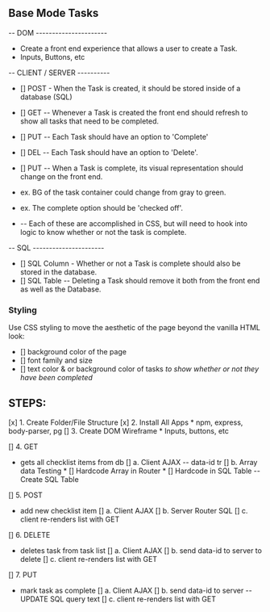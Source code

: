 ## Base Mode Tasks

-- DOM ----------------------
* Create a front end experience that allows a user to create a Task.
* Inputs, Buttons, etc

-- CLIENT / SERVER ----------
* [] POST - When the Task is created, it should be stored inside of a database (SQL)
* [] GET -- Whenever a Task is created the front end should refresh to show all tasks that need to be completed.
* [] PUT -- Each Task should have an option to 'Complete'
* [] DEL -- Each Task should have an option to 'Delete'.

* [] PUT -- When a Task is complete, its visual representation should change on the front end. 
* ex. BG of the task container could change from gray to green. 
* ex. The complete option should be  'checked off'. 
* -- Each of these are accomplished in CSS, but will need to hook into logic to know whether or not the task is complete.

-- SQL ----------------------
* [] SQL Column - Whether or not a Task is complete should also be stored in the database.
* [] SQL Table -- Deleting a Task should remove it both from the front end as well as the Database.



### Styling

Use CSS styling to move the aesthetic of the page beyond the vanilla HTML look:
  - [] background color of the page
  - [] font family and size
  - [] text color & or background color of tasks *to show whether or not they have been completed*


  ## STEPS: 

[x] 1. Create Folder/File Structure
[x] 2. Install All Apps
    * npm, express, body-parser, pg
[] 3. Create DOM Wireframe
    * Inputs, buttons, etc

[] 4. GET 
* gets all checklist items from db
    [] a. Client AJAX
        -- data-id tr
    [] b. Array data Testing
        * [] Hardcode Array in Router
        * [] Hardcode in SQL Table
        -- Create SQL Table

[] 5. POST
* add new checklist item
    [] a. Client AJAX 
    [] b. Server Router SQL
    [] c. client re-renders list with GET

[] 6. DELETE
* deletes task from task list
    [] a. Client AJAX
    [] b. send data-id to server to delete
    [] c. client re-renders list with GET

[] 7. PUT
* mark task as complete 
    [] a. Client AJAX
    [] b. send data-id to server
        -- UPDATE SQL query text
    [] c. client re-renders list with GET


    
